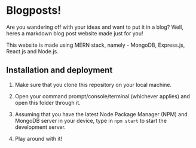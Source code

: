 # Blogposts!

Are you wandering off with your ideas and want to put it in a blog? Well, heres a markdown blog post website made just for you!

This website is made using MERN stack, namely - MongoDB, Express.js, React.js and Node.js.

## Installation and deployment

1. Make sure that you clone this repository on your local machine.

2. Open your command prompt/console/terminal (whichever applies) and open this folder through it.

3. Assuming that you have the latest Node Package Manager (NPM) and MongoDB server in your device,
   type in
   `npm start`
   to start the development server.

4. Play around with it!